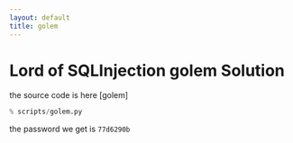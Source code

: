 ```yaml
---
layout: default
title: golem
---
```


# Lord of SQLInjection golem Solution

the source code is here [golem]
```python
% scripts/golem.py
```


the password we get is `77d6290b`
